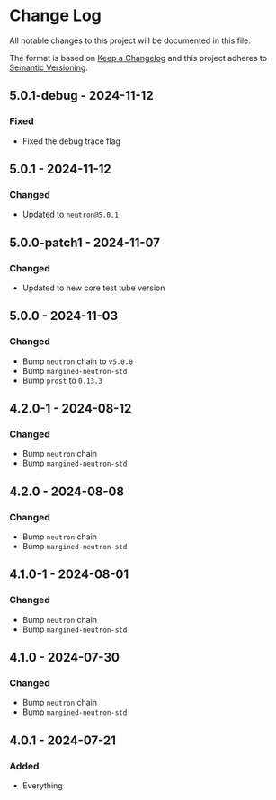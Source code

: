 # Change Log

All notable changes to this project will be documented in this file.

The format is based on [Keep a Changelog](http://keepachangelog.com/)
and this project adheres to [Semantic Versioning](http://semver.org/).

## 5.0.1-debug - 2024-11-12

### Fixed

- Fixed the debug trace flag

## 5.0.1 - 2024-11-12

### Changed

- Updated to `neutron@5.0.1`

## 5.0.0-patch1 - 2024-11-07

### Changed

- Updated to new core test tube version

## 5.0.0 - 2024-11-03

### Changed

- Bump `neutron` chain to `v5.0.0`
- Bump `margined-neutron-std`
- Bump `prost` to `0.13.3`

## 4.2.0-1 - 2024-08-12

### Changed

- Bump `neutron` chain
- Bump `margined-neutron-std`

## 4.2.0 - 2024-08-08

### Changed

- Bump `neutron` chain
- Bump `margined-neutron-std`

## 4.1.0-1 - 2024-08-01

### Changed

- Bump `neutron` chain
- Bump `margined-neutron-std`

## 4.1.0 - 2024-07-30

### Changed

- Bump `neutron` chain
- Bump `margined-neutron-std`

## 4.0.1 - 2024-07-21

### Added

- Everything
